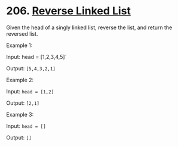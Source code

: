 # 206. [Reverse Linked List](https://leetcode.com/problems/reverse-linked-list/description/)

Given the head of a singly linked list, reverse the list, and return the reversed list.

 

Example 1:

Input: head = [1,2,3,4,5]`

Output: `[5,4,3,2,1]`

Example 2:

Input: `head = [1,2]`

Output: `[2,1]`

Example 3:

Input: `head = []`

Output: `[]`
